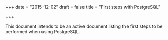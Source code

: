 +++
date = "2015-12-02"
draft = false
title = "First steps with PostgreSQL"

+++

This document intends to be an active document listing the first steps to be performed when using PostgreSQL. 